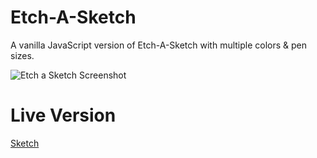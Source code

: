 # Etch-A-Sketch
A vanilla JavaScript version of Etch-A-Sketch with multiple colors & pen sizes. 

![Etch a Sketch Screenshot](https://justinlamb.org/assets/etch.png)

# Live Version
[Sketch](https://jalamb5.github.io/etch-a-sketch/)

